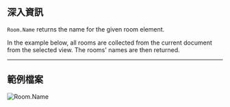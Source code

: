 ## 深入資訊
`Room.Name` returns the name for the given room element.

In the example below, all rooms are collected from the current document from the selected view. The rooms' names are then returned.
___
## 範例檔案

![Room.Name](./Revit.Elements.Room.Name_img.jpg)
